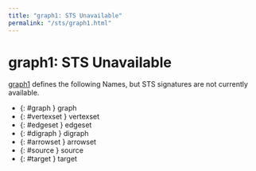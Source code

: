 ```yaml
---
title: "graph1: STS Unavailable"
permalink: "/sts/graph1.html"
---
```


# graph1: STS Unavailable


[graph1](/cd/graph1)
defines the following Names, but STS signatures are not currently available.


 *  {: #graph } graph
 *  {: #vertexset } vertexset
 *  {: #edgeset } edgeset
 *  {: #digraph } digraph
 *  {: #arrowset } arrowset
 *  {: #source } source
 *  {: #target } target